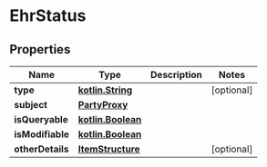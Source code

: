 # EhrStatus

## Properties
Name | Type | Description | Notes
------------ | ------------- | ------------- | -------------
**type** | [**kotlin.String**](.md) |  |  [optional]
**subject** | [**PartyProxy**](PartyProxy.md) |  | 
**isQueryable** | [**kotlin.Boolean**](.md) |  | 
**isModifiable** | [**kotlin.Boolean**](.md) |  | 
**otherDetails** | [**ItemStructure**](ItemStructure.md) |  |  [optional]
